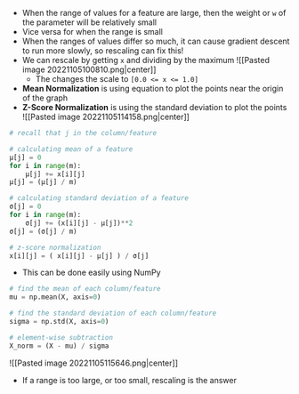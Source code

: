 - When the range of values for a feature are large, then the weight or `w` of the parameter will be relatively small
- Vice versa for when the range is small
- When the ranges of values differ so much, it can cause gradient descent to run more slowly, so rescaling can fix this!
- We can rescale by getting `x` and dividing by the maximum
	 ![[Pasted image 20221105100810.png|center]]
	- The changes the scale to `[0.0 <= x <= 1.0]`
- **Mean Normalization** is using equation to plot the points near the origin of the graph
- **Z-Score Normalization** is using the standard deviation to plot the points
	![[Pasted image 20221105114158.png|center]]

```py
# recall that j in the column/feature

# calculating mean of a feature
µ[j] = 0
for i in range(m):
	µ[j] += x[i][j]
µ[j] = (µ[j] / m)

# calculating standard deviation of a feature
σ[j] = 0
for i in range(m):
	σ[j] += (x[i][j] - µ[j])**2
σ[j] = (σ[j] / m)

# z-score normalization
x[i][j] = ( x[i][j] - µ[j] ) / σ[j]
```
- This can be done easily using NumPy
```py
# find the mean of each column/feature
mu = np.mean(X, axis=0)

# find the standard deviation of each column/feature
sigma = np.std(X, axis=0)

# element-wise subtraction
X_norm = (X - mu) / sigma
```

![[Pasted image 20221105115646.png|center]]

- If a range is too large, or too small, rescaling is the answer

